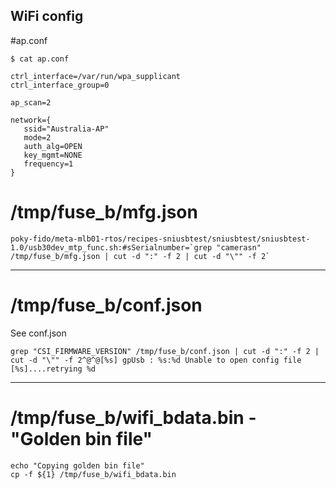 ## WiFi config
#ap.conf

```
$ cat ap.conf

ctrl_interface=/var/run/wpa_supplicant
ctrl_interface_group=0

ap_scan=2

network={
   ssid="Australia-AP"
   mode=2
   auth_alg=OPEN
   key_mgmt=NONE
   frequency=1
}
```


# /tmp/fuse_b/mfg.json

```
poky-fido/meta-mlb01-rtos/recipes-sniusbtest/sniusbtest/sniusbtest-1.0/usb30dev_mtp_func.sh:#sSerialnumber=`grep "camerasn" /tmp/fuse_b/mfg.json | cut -d ":" -f 2 | cut -d "\"" -f 2`
```

---

# /tmp/fuse_b/conf.json
See conf.json

```
grep "CSI_FIRMWARE_VERSION" /tmp/fuse_b/conf.json | cut -d ":" -f 2 | cut -d "\"" -f 2^@^@[%s] gpUsb : %s:%d Unable to open config file [%s]....retrying %d
```

---

# /tmp/fuse_b/wifi_bdata.bin - "Golden bin file"
```
echo "Copying golden bin file"
cp -f ${1} /tmp/fuse_b/wifi_bdata.bin
```
